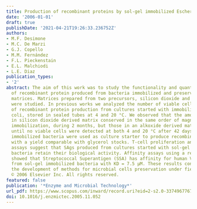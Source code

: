 ```yaml
---
title: Production of recombinant proteins by sol-gel immobilized Escherichia coli
date: '2006-01-01'
draft: true
publishDate: '2021-04-21T19:26:33.236752Z'
authors:
- M.F. Desimone
- M.C. De Marzi
- G.J. Copello
- M.M. Fernández
- F.L. Pieckenstain
- E.L. Malchiodi
- L.E. Diaz
publication_types:
- '2'
abstract: The aim of this work was to study the functionality and quantitative level
  of recombinant protein produced from bacteria immobilized and preserved in sol-gel
  matrices. Matrices prepared from two precursors, silicon dioxide and tetraethoxysilane,
  were studied. In previous works we analyzed the number of viable cells and level
  of recombinant protein production from cultures started with immobilized Escherichia
  coli, stored in sealed tubes at 4 and 20 °C. We observed that the amount of bacteria
  in silicon dioxide derived matrix conserved in the same order of magnitude as before
  immobilization, during 2 months, but those in an alkoxide derived matrix decrease
  until no viable cells were detected at both 4 and 20 °C after 42 days. In this work,
  immobilized bacteria were used as culture starter to produce recombinant proteins
  with a yield comparable with glycerol stocks. T-cell proliferation and gel filtration
  assays suggest that SAgs produced from cultures started with sol-gel immobilized
  bacteria retain their biological activity. Affinity assays using a resonant biosensor
  showed that Streptococcal Superantigen (SSA) has affinity for human Vβ5.2 produced
  from sol-gel immobilized bacteria with KD = 7.5 μM. These results contribute to
  the development of methods for microbial cells preservation under field conditions.
  © 2006 Elsevier Inc. All rights reserved.
featured: false
publication: '*Enzyme and Microbial Technology*'
url_pdf: https://www.scopus.com/inward/record.uri?eid=2-s2.0-33749677676&doi=10.1016%2fj.enzmictec.2005.11.052&partnerID=40&md5=ddbce8dd6e503c2d58c8fee3538de7f4
doi: 10.1016/j.enzmictec.2005.11.052
---
```


